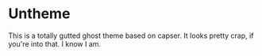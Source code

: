 # Untheme

This is a totally gutted ghost theme based on capser. It looks pretty crap, if you're into that. I know I am.
